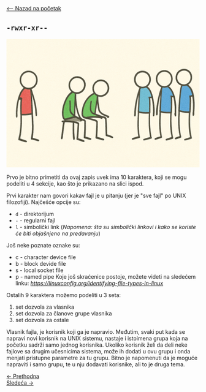 <link rel="stylesheet" href="/UNIX-beginner-course/assets/css/custom.css">

<div style="margin-bottom: 1em;">
  <a href="/UNIX-beginner-course/" class="button-nav">⟵ Nazad na početak</a>
</div>

## `-rwxr-xr--`

![owner figure](../assets/diagrams/owner_figure.png)

Prvo je bitno primetiti da ovaj zapis uvek ima 10 karaktera, koji se mogu podeliti u 4 sekcije, kao što je prikazano na slici ispod. 

Prvi karakter nam govori kakav fajl je u pitanju (jer je "sve fajl" po UNIX filozofiji). Najčešće opcije su:
  * `d` - direktorijum
  * `-` - regularni fajl
  * `l` - simbolički link (*Napomena: šta su simbolički linkovi i kako se koriste će biti objašnjeno na predavanju*)

Još neke poznate oznake su:
  * c - character device file
  * b - block devide file
  * s - local socket file
  * p - named pipe
Koje još skraćenice postoje, možete videti na sledećem linku: *https://linuxconfig.org/identifying-file-types-in-linux*

Ostalih 9 karaktera možemo podeliti u 3 seta:
1. set dozvola za vlasnika
2. set dozvola za članove grupe vlasnika
3. set dozvola za ostale

Vlasnik fajla, je korisnik koji ga je napravio. Međutim, svaki put kada se napravi novi korisnik na UNIX sistemu, nastaje i istoimena grupa koja na početku sadrži samo jednog korisnika. Ukoliko korisnik želi da deli neke fajlove sa drugim učesnicima sistema, može ih dodati u ovu grupu i onda menjati pristupne parametre za tu grupu. Bitno je napomenuti da je moguće napraviti i samo grupu, te u nju dodavati korisnike, ali to je druga tema. 


<div class="nav-buttons-wrapper">
  <div class="nav-left">
    <a href="5_1-permissions.html" class="button-nav">← Prethodna</a>
  </div>
  <div class="nav-right">
    <a href="5_3-chmod.html" class="button-nav">Sledeća →</a>
  </div>
</div>